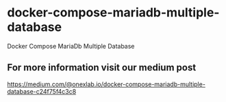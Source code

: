 # docker-compose-mariadb-multiple-database
Docker Compose MariaDb Multiple Database
## For more information visit our medium post
https://medium.com/@onexlab.io/docker-compose-mariadb-multiple-database-c24f75f4c3c8
